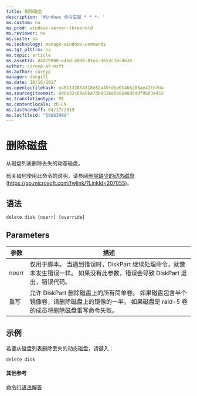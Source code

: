 ```yaml
---
title: 删除磁盘
description: 'Windows 命令主题 * * *- '
ms.custom: na
ms.prod: windows-server-threshold
ms.reviewer: na
ms.suite: na
ms.technology: manage-windows-commands
ms.tgt_pltfrm: na
ms.topic: article
ms.assetid: 44079900-e4ed-49d0-81e4-d652c38cd636
author: coreyp-at-msft
ms.author: coreyp
manager: dongill
ms.date: 10/16/2017
ms.openlocfilehash: e401133854118e82a45fd5e01466288ae41f67da
ms.sourcegitcommit: 0d0b32c8986ba7db9536e0b8648d4ddf9b03e452
ms.translationtype: MT
ms.contentlocale: zh-CN
ms.lasthandoff: 04/17/2019
ms.locfileid: "59863908"
---
```

# <a name="delete-disk"></a>删除磁盘



从磁盘列表删除丢失的动态磁盘。

有关如何使用此命令的说明，请参阅[删除缺少的动态磁盘](https://go.microsoft.com/fwlink/?LinkId=207055)(https://go.microsoft.com/fwlink/?LinkId=207055)。

## <a name="syntax"></a>语法

```
delete disk [noerr] [override]
```

## <a name="parameters"></a>Parameters

|参数|描述|
|---------|-----------|
|noerr|仅用于脚本。 当遇到错误时，DiskPart 继续处理命令，就像未发生错误一样。 如果没有此参数，错误会导致 DiskPart 退出，错误代码。|
|重写|允许 DiskPart 删除磁盘上的所有简单卷。 如果磁盘包含半个镜像卷，请删除磁盘上的镜像的一半。 如果磁盘是 raid-5 卷的成员将删除磁盘重写命令失败。|

## <a name="BKMK_examples"></a>示例

若要从磁盘列表删除丢失的动态磁盘，请键入：
```
delete disk
```

#### <a name="additional-references"></a>其他参考

[命令行语法解答](command-line-syntax-key.md)

